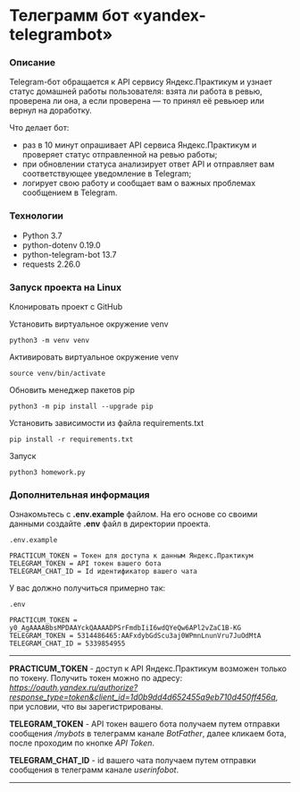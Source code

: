 # Телеграмм бот «yandex-telegrambot»

### Описание
Telegram-бот обращается к API сервису Яндекс.Практикум и узнает статус домашней работы пользователя: взята ли работа в ревью, проверена ли она, а если проверена — то принял её ревьюер или вернул на доработку.

Что делает бот:
* раз в 10 минут опрашивает API сервиса Яндекс.Практикум и проверяет статус отправленной на ревью работы;
* при обновлении статуса анализирует ответ API и отправляет вам соответствующее уведомление в Telegram;
* логирует свою работу и сообщает вам о важных проблемах сообщением в Telegram.

### Технологии
* Python 3.7
* python-dotenv 0.19.0
* python-telegram-bot 13.7
* requests 2.26.0

### Запуск проекта на Linux
Клонировать проект c GitHub

Установить виртуальное окружение venv
```
python3 -m venv venv
```
Активировать виртуальное окружение venv
```
source venv/bin/activate
```
Обновить менеджер пакетов pip
```
python3 -m pip install --upgrade pip
```
Установить зависимости из файла requirements.txt
```
pip install -r requirements.txt
``` 
Запуск
```
python3 homework.py
```

### **Дополнительная информация**
Ознакомьтесь с **.env.example** файлом. На его основе со своими данными создайте **.env** файл в директории проекта.
```
.env.example

PRACTICUM_TOKEN = Токен для доступа к данным Яндекс.Практикум
TELEGRAM_TOKEN = API токен вашего бота
TELEGRAM_CHAT_ID = Id идентификатор вашего чата
```
У вас должно получиться примерно так:
```
.env

PRACTICUM_TOKEN = y0_AgAAAABbsMPDAAYckQAAAADPSrFmdbIiI6wdQYeQw6APl2vZaC1B-KG
TELEGRAM_TOKEN = 5314486465:AAFxdybGdScu3aj0WPmnLnunVru7JuOdMtA
TELEGRAM_CHAT_ID = 5339854955
```
---

**PRACTICUM_TOKEN** - доступ к API Яндекс.Практикум возможен только по токену. Получить токен можно по адресу: _https://oauth.yandex.ru/authorize?response_type=token&client_id=1d0b9dd4d652455a9eb710d450ff456a_, при условии, что вы зарегистрированы.

**TELEGRAM_TOKEN** - API токен вашего бота получаем путем отправки сообщения _/mybots_ в телеграмм канале _BotFather_, далее кликаем  бота, после проходим по кнопке _API Token_.

**TELEGRAM_CHAT_ID** - id вашего чата получаем путем отправки сообщения в телеграмм канале _userinfobot_.

---
